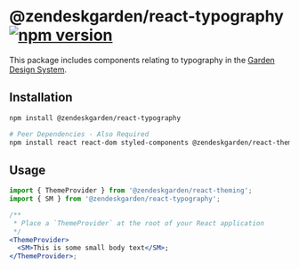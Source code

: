 # @zendeskgarden/react-typography [![npm version](https://flat.badgen.net/npm/v/@zendeskgarden/react-typography)](https://www.npmjs.com/package/@zendeskgarden/react-typography)

This package includes components relating to typography in the
[Garden Design System](https://zendeskgarden.github.io/).

## Installation

```sh
npm install @zendeskgarden/react-typography

# Peer Dependencies - Also Required
npm install react react-dom styled-components @zendeskgarden/react-theming
```

## Usage

```jsx
import { ThemeProvider } from '@zendeskgarden/react-theming';
import { SM } from '@zendeskgarden/react-typography';

/**
 * Place a `ThemeProvider` at the root of your React application
 */
<ThemeProvider>
  <SM>This is some small body text</SM>;
</ThemeProvider>;
```
